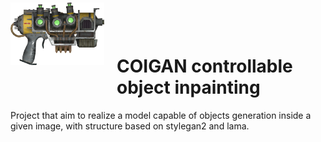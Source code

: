 <p>
<img align="left" width="150"  src="images/coilgun.png" style="margin-right:20px; position:relative; top: -60px">
<h1> COIGAN controllable object inpainting</h1>
</p>

Project that aim to realize a model capable of objects generation inside a given image, with structure based on stylegan2 and lama.
